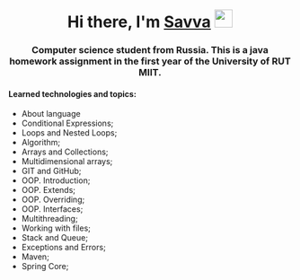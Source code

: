 <h1 align="center">Hi there, I'm <a href="https://vk.com/savva77794" target="_blank">Savva</a>
<img src="https://github.com/blackcater/blackcater/raw/main/images/Hi.gif" height="32" alt=""/></h1>
<h3 align="center">Computer science student from Russia. This is a java homework assignment in the first year of the University of RUT MIIT.</h3>

<h4>Learned technologies and topics:</h4>
<ul>
  <li>About language</li>
  <li>Conditional Expressions;</li>
  <li>Loops and Nested Loops;</li>
  <li>Algorithm;</li>
  <li>Arrays and Collections;</li>
  <li>Multidimensional arrays;</li>
  <li>GIT and GitHub;</li>
  <li>OOP. Introduction;</li>
  <li>OOP. Extends;</li>
  <li>OOP. Overriding;</li>
  <li>OOP. Interfaces;</li>
  <li>Multithreading;</li>
  <li>Working with files;</li>
  <li>Stack and Queue;</li>
  <li>Exceptions and Errors;</li>
  <li>Maven;</li>
  <li>Spring Core;</li>
</ul>

